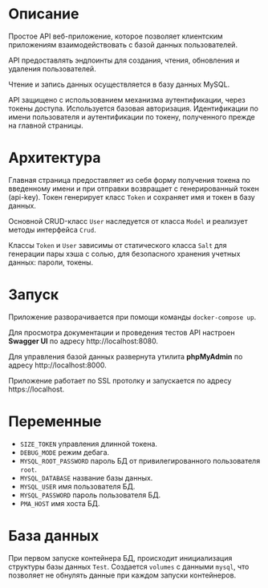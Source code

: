 # Описание

Простое API веб-приложение, которое позволяет клиентским приложениям взаимодействовать с базой данных пользователей. 

API предоставлять эндпоинты для создания, чтения, обновления и удаления пользователей. 

Чтение и запись данных осуществляется в базу данных MySQL.

API защищено с использованием механизма аутентификации, через токены доступа. Используется базовая авторизация.
Идентификации по имени пользователя и аутентификации по токену, полученного прежде на главной страницы. 


# Архитектура

Главная страница предоставляет из себя форму получения токена по введенному имени и при отправки возвращает с генерированный токен (api-key). Токен генерирует класс `Token` и сохраняет имя и токен в базу данных. 

Основной CRUD-класс `User` наследуется от класса `Model` и реализует методы интерфейса `Crud`. 

Классы `Token` и `User` зависимы от статического класса `Salt` для генерации пары хэша с солью, для безопасного хранения учетных данных: пароли, токены.

# Запуск

Приложение разворачивается при помощи команды `docker-compose up`.

Для просмотра документации и проведения тестов API настроен **Swagger UI** по адресу http://localhost:8080.

Для управления базой данных развернута утилита **phpMyAdmin** по адресу http://localhost:8000.

Приложение работает по SSL протолку и запускается по адресу https://localhost.

# Переменные 

- `SIZE_TOKEN` управления длинной токена.
- `DEBUG_MODE` режим дебага.
- `MYSQL_ROOT_PASSWORD` пароль БД от привилегированного пользователя `root`.
- `MYSQL_DATABASE` название базы данных.
- `MYSQL_USER` имя пользователя БД.
- `MYSQL_PASSWORD` пароль пользователя БД.
- `PMA_HOST` имя хоста БД.

# База данных

При первом запуске контейнера БД, происходит инициализация структуры базы данных `Test`.
Создается `volumes` с данными `mysql`, что позволяет не обнулять данные при каждом запуски контейнеров.
